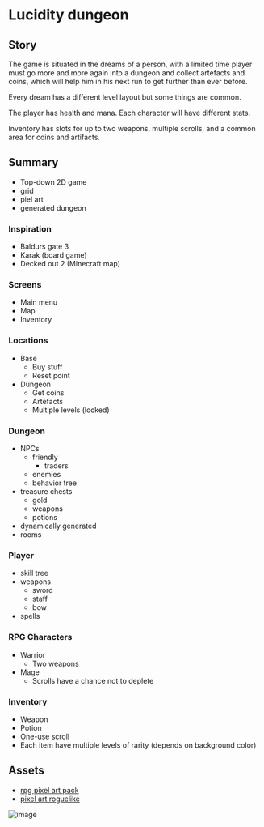# Lucidity dungeon

## Story
The game is situated in the dreams of a person, with a limited time player must go more and more again into a dungeon and collect artefacts and coins, which will help him in his next run to get further than ever before.

Every dream has a different level layout but some things are common. 

The player has health and mana. Each character will have different stats.

Inventory has slots for up to two weapons, multiple scrolls, and a common area for coins and artifacts.

## Summary
- Top-down 2D game
- grid
- piel art
- generated dungeon

### Inspiration
- Baldurs gate 3
- Karak (board game)
- Decked out 2 (Minecraft map)

### Screens
- Main menu
- Map
- Inventory

### Locations
- Base
  - Buy stuff
  - Reset point
- Dungeon
  - Get coins
  - Artefacts
  - Multiple levels (locked)

### Dungeon
- NPCs
  - friendly
    - traders
  - enemies
  - behavior tree
- treasure chests
  - gold
  - weapons
  - potions
- dynamically generated
- rooms

### Player
- skill tree
- weapons
  - sword
  - staff
  - bow
- spells

### RPG Characters
- Warrior
  - Two weapons
- Mage
  - Scrolls have a chance not to deplete

### Inventory
- Weapon
- Potion
- One-use scroll
- Each item have multiple levels of rarity (depends on background color)


## Assets

- [rpg pixel art pack](https://assetstore.unity.com/packages/2d/gui/icons/rpg-pixel-art-pack-254546)
- [pixel art roguelike](https://assetstore.unity.com/packages/2d/environments/pixel-art-roguelike-pack-217434)

![image](https://github.com/EbrithilNogare/LucidityDungeon/assets/22661032/050a272b-d1cb-4be2-8396-9d63ac8a1b41)


